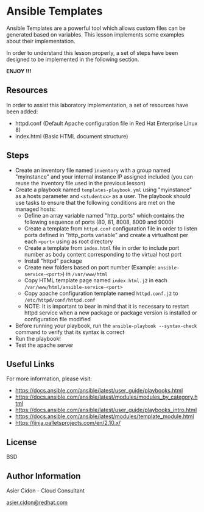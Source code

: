 # Ansible Templates

Ansible Templates are a powerful tool which allows custom files can be generated based on variables. This lesson implements some examples about their implementation.

In order to understand this lesson properly, a set of steps have been designed to be implemented in the following section.

**ENJOY !!!**

## Resources

In order to assist this laboratory implementation, a set of resources have been added:

-   httpd.conf (Default Apache configuration file in Red Hat Enterprise Linux 8)
-   index.html (Basic HTML document structure)

## Steps 

-   Create an inventory file named `inventory` with a group named "myinstance" and your internal instance IP assigned included (you can reuse the inventory file used in the previous lesson)
-   Create a playbook named `templates-playbook.yml` using "myinstance" as a hosts parameter and ``<studentxx>`` as a user. The playbook should use tasks to ensure that the following conditions are met on the managed hosts:
    -   Define an array variable named "http_ports" which contains the following sequence of ports (80, 81, 8008, 8009 and 9000)
    -   Create a template from `httpd.conf` configuration file in order to listen ports defined in "http_ports variable" and create a virtualhost per each ``<port>`` using as root directory
    -   Create a template from `index.html` file in order to include port number as body content corresponding to the virtual host port
    -   Install "httpd" package
    -   Create new folders based on port number (Example: `ansible-service-<port>`) in `/var/www/html`
    -   Copy HTML template page named `index.html.j2` in each `/var/www/html/ansible-service-<port>`
    -   Copy apache configuration template named `httpd.conf.j2` to `/etc/httpd/conf/httpd.conf`
    -   NOTE: It is important to bear in mind that it is necessary to restart httpd service when a new package or package version is installed or configuration file modified
-   Before running your playbook, run the `ansible-playbook --syntax-check` command to verify that its syntax is correct
-   Run the playbook!
-   Test the apache server

## Useful Links

For more information, please visit:

-   https://docs.ansible.com/ansible/latest/user_guide/playbooks.html
-   https://docs.ansible.com/ansible/latest/modules/modules_by_category.html
-   https://docs.ansible.com/ansible/latest/user_guide/playbooks_intro.html
-   https://docs.ansible.com/ansible/latest/modules/template_module.html
-   https://jinja.palletsprojects.com/en/2.10.x/
  
License
-------

BSD

Author Information
------------------

 Asier Cidon - Cloud Consultant

 asier.cidon@redhat.com
 
